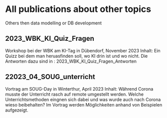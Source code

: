 # All publications about other topics
Others then data modelling or DB development

## 2023_WBK_KI_Quiz_Fragen
Workshop bei der WBK am KI-Tag in Dübendorf, November 2023
Inhalt: Ein Quizz bei dem man heruasfinden soll, wo KI drin ist und wo nicht.
Die Antworten dazu sind in : 2023_WBK_KI_Quiz_Fragen_Antworten

## 22023_04_SOUG_unterricht
Vortrag am SOUG-Day in Winterthur, April 2023
Inhalt: Während Corona musste der Unterricht rasch auf remote umgestellt werden. Welche Unterrichtsmethoden eingnen sich dabei und was wurde auch nach Corona wieso beibehalten? Im Vortrag werden Möglichkeiten anhand von Beispielen aufgezeigt.

